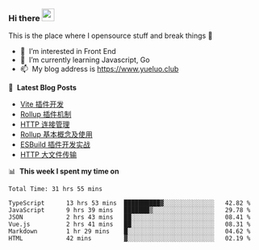 ### Hi there <a href="https://www.yueluo.club/"><img src="https://media.giphy.com/media/hvRJCLFzcasrR4ia7z/giphy.gif" width="25px"></a>
This is the place where I opensource stuff and break things :rofl:

- 👀 &nbsp;I’m interested in Front End
- 🌱 &nbsp;I’m currently learning Javascript, Go
- 📫 &nbsp;My blog address is https://www.yueluo.club

📕 &nbsp;**Latest Blog Posts**

<!-- BLOG-POST-LIST:START -->
- [Vite 插件开发](https://www.yueluo.club/detail?articleId=626e8ffc65e52c4388405a30)
- [Rollup 插件机制](https://www.yueluo.club/detail?articleId=626b187965e52c4388404749)
- [HTTP 连接管理](https://www.yueluo.club/detail?articleId=626a944065e52c438840436f)
- [Rollup 基本概念及使用](https://www.yueluo.club/detail?articleId=6269cd3e65e52c4388403dd2)
- [ESBuild 插件开发实战](https://www.yueluo.club/detail?articleId=626807fb65e52c4388402fc0)
- [HTTP 大文件传输](https://www.yueluo.club/detail?articleId=6267f78665e52c4388402ee8)
<!-- BLOG-POST-LIST:END -->

📊 &nbsp;**This week I spent my time on**

<!--START_SECTION:waka-->

```text
Total Time: 31 hrs 55 mins

TypeScript      13 hrs 53 mins  ██████████▓░░░░░░░░░░░░░░   42.82 %
JavaScript      9 hrs 39 mins   ███████▒░░░░░░░░░░░░░░░░░   29.78 %
JSON            2 hrs 43 mins   ██░░░░░░░░░░░░░░░░░░░░░░░   08.41 %
Vue.js          2 hrs 41 mins   ██░░░░░░░░░░░░░░░░░░░░░░░   08.31 %
Markdown        1 hr 29 mins    █░░░░░░░░░░░░░░░░░░░░░░░░   04.62 %
HTML            42 mins         ▓░░░░░░░░░░░░░░░░░░░░░░░░   02.19 %
```

<!--END_SECTION:waka-->